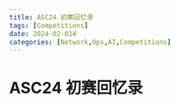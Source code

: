 ```yaml
---
title: ASC24 初赛回忆录
tags: [Competitions]
date: 2024-02-014
categories: [Network,Ops,AI,Competitions]
---
```


# ASC24 初赛回忆录

